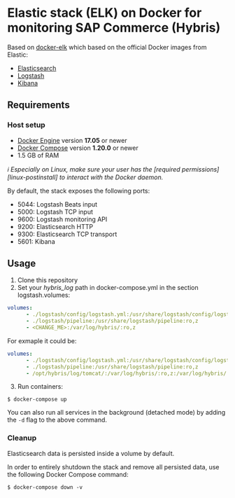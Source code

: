 # Elastic stack (ELK) on Docker for monitoring SAP Commerce (Hybris)

Based on [docker-elk](https://github.com/deviantony/docker-elk) which based on the official Docker images from Elastic:

* [Elasticsearch](https://github.com/elastic/elasticsearch/tree/master/distribution/docker)
* [Logstash](https://github.com/elastic/logstash/tree/master/docker)
* [Kibana](https://github.com/elastic/kibana/tree/master/src/dev/build/tasks/os_packages/docker_generator)

## Requirements

### Host setup

* [Docker Engine](https://docs.docker.com/install/) version **17.05** or newer
* [Docker Compose](https://docs.docker.com/compose/install/) version **1.20.0** or newer
* 1.5 GB of RAM

*:information_source: Especially on Linux, make sure your user has the [required permissions][linux-postinstall] to
interact with the Docker daemon.*

By default, the stack exposes the following ports:

* 5044: Logstash Beats input
* 5000: Logstash TCP input
* 9600: Logstash monitoring API
* 9200: Elasticsearch HTTP
* 9300: Elasticsearch TCP transport
* 5601: Kibana

## Usage

1. Clone this repository
2. Set your *hybris_log* path in docker-compose.yml in the section logstash.volumes:

```yaml
volumes:
      - ./logstash/config/logstash.yml:/usr/share/logstash/config/logstash.yml:ro,z
      - ./logstash/pipeline:/usr/share/logstash/pipeline:ro,z
      - <CHANGE_ME>:/var/log/hybris/:ro,z
```
For exmaple it could be:
```yaml
volumes:
      - ./logstash/config/logstash.yml:/usr/share/logstash/config/logstash.yml:ro,z
      - ./logstash/pipeline:/usr/share/logstash/pipeline:ro,z
      - /opt/hybris/log/tomcat/:/var/log/hybris/:ro,z:/var/log/hybris/:ro,z
```
3. Run containers:

```console
$ docker-compose up
```

You can also run all services in the background (detached mode) by adding the `-d` flag to the above command.

### Cleanup

Elasticsearch data is persisted inside a volume by default.

In order to entirely shutdown the stack and remove all persisted data, use the following Docker Compose command:

```console
$ docker-compose down -v
```

